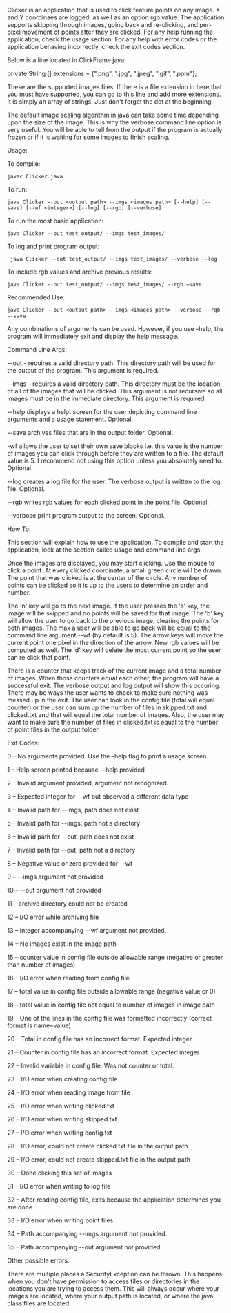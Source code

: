 Clicker is an application that is used to click feature points on any image. X and Y coordinaes are logged, as well as an option rgb value. The application supports skipping through images, going back and re-clicking, and per-pixel movement of points after they are clicked. For any help running the application, check the usage section. For any help with error codes or the application behaving incorrectly, check the exit codes section.

Below is a line located in ClickFrame.java:

private String [] extensions = {".png", ".jpg", ".jpeg", ".gif", ".ppm"};

These are the supported images files. If there is a file extension in here that you must have supported, you can go to this line and add more extensions. It is simply an array of strings. Just don't forget the dot at the beginning.

The default image scaling algorithm in java can take some time depending upon the size of the image. This is why the verbose command line option is very useful. You will be able to tell from the output if the program is actually frozen or if it is waiting for some images to finish scaling.


Usage:

To compile:

	javac Clicker.java
	
To run:

	java Clicker --out <output path> --imgs <images path> [--help] [--save] [--wf <integer>] [--log] [--rgb] [--verbose]

To run the most basic application:

	java Clicker --out test_output/ --imgs test_images/

To log and print program output:

	 java Clicker --out test_output/ --imgs test_images/ --verbose --log

To include rgb values and archive previous results:

	java Clicker --out test_output/ --imgs test_images/ --rgb –save

Recommended Use:

	java Clicker --out <output path> --imgs <images path> --verbose --rgb --save

Any combinations of arguments can be used. However, if you use –help, the program will immediately exit and display the help message.


Command Line Args:

--out <output path> - requires a valid directory path. This directory path will be used for the output of the program. This argument is required.
	
--imgs <images path> - requires a valid directory path. This directory must be the location of all of the images that will be clicked. This argument is not recursive so all images must be in the immediate directory. This argument is required.
	
--help displays a helpt screen for the user depicting command line arguments and a usage statement. Optional.

--save archives files that are in the output folder. Optional.

-wf <integer> allows the user to set their own save blocks i.e. this value is the number of images you can click through before they are written to a file. The default value is 5. I recommend not using this option unless you absolutely need to. Optional.
	
--log creates a log file for the user. The verbose output is written to the log file. Optional.

--rgb writes rgb values for each clicked point in the point file. Optional.

--verbose print program output to the screen. Optional.


How To:

This section will explain how to use the application. To compile and start the application, look at the section called usage and command line args.

Once the images are displayed, you may start clicking. Use the mouse to click a point. At every clicked coordinate, a small green circle will be drawn. The point that was clicked is at the center of the circle. Any number of points can be clicked so it is up to the users to determine an order and number. 

The 'n' key will go to the next image. If the user presses the 's' key, the image will be skipped and no points will be saved for that image. The 'b' key will allow the user to go back to the previous image, clearing the points for both images. The max a user will be able to go back will be equal to the command line argument --wf (by default is 5). The arrow keys will move the current point one pixel in the direction of the arrow. New rgb values will be computed as well. The 'd' key will delete the most current point so the user can re click that point.

There is a counter that keeps track of the current image and a total number of images. When those counters equal each other, the program will have a successful exit. The verbose output and log output will show this occuring. There may be ways the user wants to check to make sure nothing was messed up in the exit. The user can look in the config file (total will equal counter) or the user can sum up the number of files in skipped.txt and clicked.txt and that will equal the total number of images. Also, the user may want to make sure the number of files in clicked.txt is equal to the number of point files in the output folder.


Exit Codes:

0 – No arguments provided. Use the –help flag to print a usage screen.

1 – Help screen printed because --help provided

2 – Invalid argument provided, argument not recognized.

3 – Expected integer for --wf but observed a different data type

4 – Invalid path for --imgs, path does not exist

5 – Invalid path for --imgs, path not a directory

6 – Invalid path for --out, path does not exist

7 – Invalid path for --out, path not a directory

8 – Negative value or zero provided for --wf

9 – --imgs <images path> argument not provided

10 – --out <output path> argument not provided

11 – archive directory could not be created

12 – I/O error while archiving file

13 – Integer accompanying --wf argument not provided.

14 – No images exist in the image path

15 – counter value in config file outside allowable range (negative or greater than number of images)

16 – I/O error when reading from config file

17 – total value in config file outside allowable range (negative value or 0)

18 – total value in config file not equal to number of images in image path

19 – One of the lines in the config file was formatted incorrectly (correct format is name=value)

20 – Total in config file has an incorrect format. Expected integer.

21 – Counter in config file has an incorrect format. Expected integer.

22 – Invalid variable in config file. Was not counter or total.

23 – I/O error when creating config file

24 – I/O error when reading image from file

25 – I/O error when writing clicked.txt

26 – I/O error when writing skipped.txt

27 – I/O error when writing config.txt

28 – I/O error, could not create clicked.txt file in the output path

29 – I/O error, could not create skipped.txt file in the output path

30 – Done clicking this set of images

31 – I/O error when writing to log file

32 – After reading config file, exits because the application determines you are done

33 – I/O error when writing point files

34 – Path accompanying --imgs argument not provided. 

35 – Path accompanying --out argument not provided.


Other possible errors:

There are multiple places a SecurityException can be thrown. This happens when you don't have permission to access files or directories in the locations you are trying to access them. This will always occur where your images are located, where your output path is located, or where the java class files are located.
